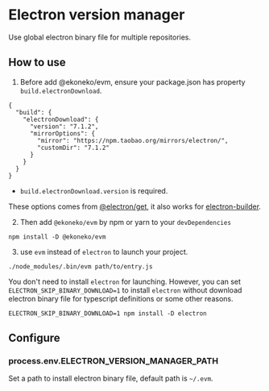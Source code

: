 # Electron version manager

Use global electron binary file for multiple repositories.

## How to use

1. Before add @ekoneko/evm, ensure your package.json has property `build.electronDownload`.

```
{
  "build": {
    "electronDownload": {
      "version": "7.1.2",
      "mirrorOptions": {
        "mirror": "https://npm.taobao.org/mirrors/electron/",
        "customDir": "7.1.2"
      }
    }
  }
}
```

- `build.electronDownload.version` is required.

These options comes from [@electron/get](https://github.com/electron/get), it also works for [electron-builder](https://github.com/electron-userland/electron-builder).

2. Then add `@ekoneko/evm` by npm or yarn to your `devDependencies`

```
npm install -D @ekoneko/evm
```

3. use `evm` instead of `electron` to launch your project.

```
./node_modules/.bin/evm path/to/entry.js
```

You don't need to install `electron` for launching. However, you can set `ELECTRON_SKIP_BINARY_DOWNLOAD=1` to install `electron` without download electron binary file for typescript definitions or some other reasons.

```
ELECTRON_SKIP_BINARY_DOWNLOAD=1 npm install -D electron
```

## Configure

### process.env.ELECTRON\_VERSION\_MANAGER\_PATH

Set a path to install electron binary file, default path is `~/.evm`.
